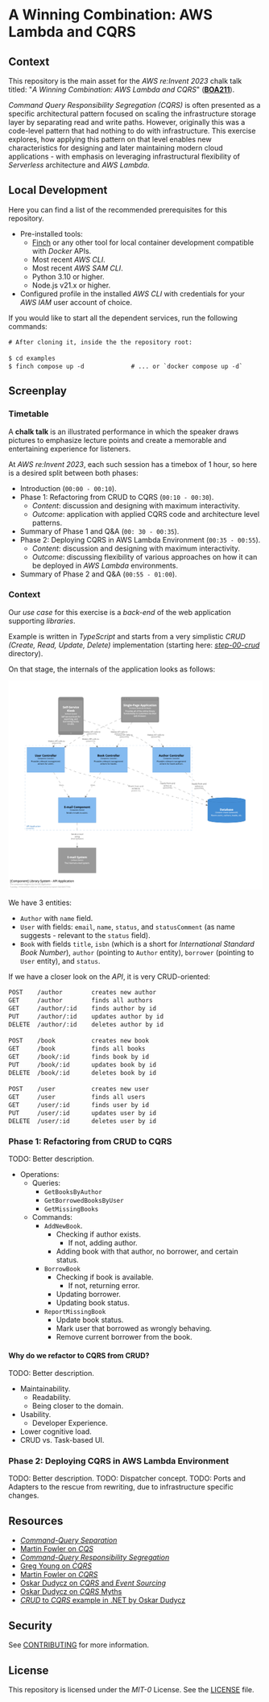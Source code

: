 # A Winning Combination: AWS Lambda and CQRS

## Context

This repository is the main asset for the *AWS re:Invent 2023* chalk talk titled: "*A Winning Combination: AWS Lambda and CQRS*" (**[BOA211](https://hub.reinvent.awsevents.com/attendee-portal/catalog/?search=boa211)**).

*Command Query Responsibility Segregation (CQRS)* is often presented as a specific architectural pattern focused on scaling the infrastructure storage layer by separating read and write paths. However, originally this was a code-level pattern that had nothing to do with infrastructure. This exercise explores, how applying this pattern on that level enables new characteristics for designing and later maintaining modern cloud applications - with emphasis on leveraging infrastructural flexibility of *Serverless* architecture and *AWS Lambda*.

## Local Development

Here you can find a list of the recommended prerequisites for this repository.

- Pre-installed tools:
  - [Finch](https://runfinch.com) or any other tool for local container development compatible with *Docker* APIs.
  - Most recent *AWS CLI*.
  - Most recent *AWS SAM CLI*.
  - Python 3.10 or higher.
  - Node.js v21.x or higher.
- Configured profile in the installed *AWS CLI* with credentials for your *AWS IAM* user account of choice.

If you would like to start all the dependent services, run the following commands:

```shell
# After cloning it, inside the the repository root:

$ cd examples
$ finch compose up -d             # ... or `docker compose up -d`
```

## Screenplay

### Timetable

A **chalk talk** is an illustrated performance in which the speaker draws pictures to emphasize lecture points and create a memorable and entertaining experience for listeners.

At *AWS re:Invent 2023*, each such session has a timebox of 1 hour, so here is a desired split between both phases:

- Introduction (`00:00 - 00:10`).
- Phase 1: Refactoring from CRUD to CQRS (`00:10 - 00:30`).
  - _Content_: discussion and designing with maximum interactivity.
  - _Outcome_: application with applied CQRS code and architecture level patterns.
- Summary of Phase 1 and Q&A (`00: 30 - 00:35`).
- Phase 2: Deploying CQRS in AWS Lambda Environment (`00:35 - 00:55`).
  - _Content_: discussion and designing with maximum interactivity.
  - _Outcome_: discussing flexibility of various approaches on how it can be deployed in *AWS Lambda* environments.
- Summary of Phase 2 and Q&A (`00:55 - 01:00`).

### Context

Our *use case* for this exercise is a *back-end* of the web application supporting *libraries*.

Example is written in *TypeScript* and starts from a very simplistic *CRUD (Create, Read, Update, Delete)* implementation (starting here: *[step-00-crud](./examples/01-from-crud-to-cqrs/step-00-crud)* directory).

On that stage, the internals of the application looks as follows:

![Starting point for the discussion: CRUD-like implementation of the system](./docs/step-00-crud.png)

We have 3 entities:

- `Author` with `name` field.
- `User` with fields: `email`, `name`, `status`, and `statusComment` (as name suggests - relevant to the `status` field).
- `Book` with fields `title`, `isbn` (which is a short for *International Standard Book Number*), `author` (pointing to `Author` entity), `borrower` (pointing to `User` entity), and `status`.

If we have a closer look on the *API*, it is very CRUD-oriented:

```text
POST    /author        creates new author
GET     /author        finds all authors
GET     /author/:id    finds author by id
PUT     /author/:id    updates author by id
DELETE  /author/:id    deletes author by id

POST    /book          creates new book
GET     /book          finds all books
GET     /book/:id      finds book by id
PUT     /book/:id      updates book by id
DELETE  /book/:id      deletes book by id

POST    /user          creates new user
GET     /user          finds all users
GET     /user/:id      finds user by id
PUT     /user/:id      updates user by id
DELETE  /user/:id      deletes user by id
```

### Phase 1: Refactoring from CRUD to CQRS

TODO: Better description.

- Operations:
  - Queries:
    - `GetBooksByAuthor`
    - `GetBorrowedBooksByUser`
    - `GetMissingBooks`
  - Commands:
    - `AddNewBook`.
      - Checking if author exists.
        - If not, adding author.
      - Adding book with that author, no borrower, and certain status.
    - `BorrowBook`
      - Checking if book is available.
        - If not, returning error.
      - Updating borrower.
      - Updating book status.
    - `ReportMissingBook`
      - Update book status.
      - Mark user that borrowed as wrongly behaving.
      - Remove current borrower from the book.

#### Why do we refactor to CQRS from CRUD?

TODO: Better description.

- Maintainability.
  - Readability.
  - Being closer to the domain.
- Usability.
  - Developer Experience.
- Lower cognitive load.
- CRUD vs. Task-based UI.

### Phase 2: Deploying CQRS in AWS Lambda Environment

TODO: Better description.
TODO: Dispatcher concept.
TODO: Ports and Adapters to the rescue from rewriting, due to infrastructure specific changes.

## Resources

- [*Command-Query Separation*](https://en.wikipedia.org/wiki/Command%E2%80%93query_separation)
- [Martin Fowler on *CQS*](https://martinfowler.com/bliki/CommandQuerySeparation.html)
- [*Command-Query Responsibility Segregation*](https://en.wikipedia.org/wiki/Command_Query_Responsibility_Segregation)
- [Greg Young on *CQRS*](https://cqrs.files.wordpress.com/2010/11/cqrs_documents.pdf)
- [Martin Fowler on *CQRS*](https://martinfowler.com/bliki/CQRS.html)
- [Oskar Dudycz on *CQRS* and *Event Sourcing*](https://event-driven.io/en/event_streaming_is_not_event_sourcing/)
- [Oskar Dudycz on *CQRS* Myths](https://event-driven.io/en/cqrs_facts_and_myths_explained/)
- [*CRUD* to *CQRS* example in .NET by Oskar Dudycz](https://github.com/oskardudycz/EventSourcing.NetCore/tree/main/Sample/CRUDToCQRS)

## Security

See [CONTRIBUTING](CONTRIBUTING.md#security-issue-notifications) for more information.

## License

This repository is licensed under the *MIT-0* License. See the [LICENSE](LICENSE) file.
